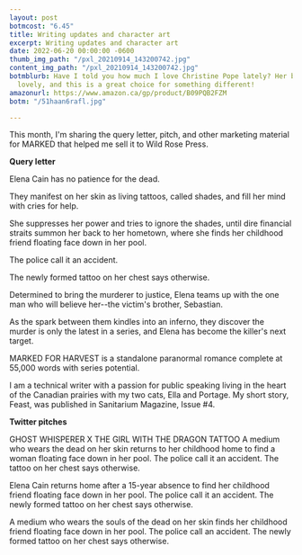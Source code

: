 ```yaml
---
layout: post
botmcost: "6.45"
title: Writing updates and character art
excerpt: Writing updates and character art
date: 2022-06-20 00:00:00 -0600
thumb_img_path: "/pxl_20210914_143200742.jpg"
content_img_path: "/pxl_20210914_143200742.jpg"
botmblurb: Have I told you how much I love Christine Pope lately? Her books are so
  lovely, and this is a great choice for something different!
amazonurl: https://www.amazon.ca/gp/product/B09PQB2FZM
botm: "/51haan6rafl.jpg"

---
```

This month, I'm sharing the query letter, pitch, and other marketing material for MARKED that helped me sell it to Wild Rose Press.

**Query letter**

Elena Cain has no patience for the dead. 

They manifest on her skin as living tattoos, called shades, and fill her mind with cries for help.

She suppresses her power and tries to ignore the shades, until dire financial straits summon her back to her hometown, where she finds her childhood friend floating face down in her pool. 

The police call it an accident.

The newly formed tattoo on her chest says otherwise.

Determined to bring the murderer to justice, Elena teams up with the one man who will believe her--the victim's brother, Sebastian. 

As the spark between them kindles into an inferno, they discover the murder is only the latest in a series, and Elena has become the killer's next target.

MARKED FOR HARVEST is a standalone paranormal romance complete at 55,000 words with series potential. 

I am a technical writer with a passion for public speaking living in the heart of the Canadian prairies with my two cats, Ella and Portage. My short story, Feast, was published in Sanitarium Magazine, Issue #4.

**Twitter pitches**

GHOST WHISPERER X THE GIRL WITH THE DRAGON TATTOO A medium who wears the dead on her skin returns to her childhood home to find a woman floating face down in her pool. The police call it an accident. The tattoo on her chest says otherwise.

Elena Cain returns home after a 15-year absence to find her childhood friend floating face down in her pool. The police call it an accident. The newly formed tattoo on her chest says otherwise.

A medium who wears the souls of the dead on her skin finds her childhood friend floating face down in her pool. The police call an accident. The newly formed tattoo on her chest says otherwise.